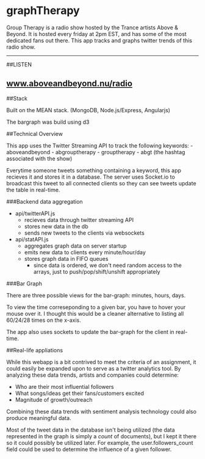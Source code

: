 graphTherapy
============

Group Therapy is a radio show hosted by the Trance artists Above & Beyond.  It is hosted every friday at 2pm EST,
and has some of the most dedicated fans out there.  This app tracks and graphs twitter trends of this radio show.

---
##LISTEN 

www.aboveandbeyond.nu/radio
---

##Stack

Built on the MEAN stack. (MongoDB, Node.js/Express, Angularjs)

The bargraph was build using d3 

##Technical Overview

This app uses the Twitter Streaming API to track the following keywords:
    - aboveandbeyond
    - abgrouptherapy
    - grouptherapy
    - abgt (the hashtag associated with the show)

Everytime someone tweets something containing a keyword, this app recieves it and stores it in a database.
The server uses Socket.io to broadcast this tweet to all connected clients so they can see tweets
update the table in real-time.

###Backend data aggregation

* api/twitterAPI.js
  * recieves data through twitter streaming API
  * stores new data in the db
  * sends new tweets to the clients via websockets
* api/statAPI.js
  * aggregates graph data on server startup
  * emits new data to clients every minute/hour/day
  * stores graph data in FIFO queues
    * since data is ordered, we don't need random access to the arrays,
    just to push/pop/shift/unshift appropriately

###Bar Graph

There are three possible views for the bar-graph: minutes, hours, days.

To view the time correseponding to a given bar, you have to hover your mouse over it.
I thought this would be a cleaner alternative to listing all 60/24/28 times on the x-axis.

The app also uses sockets to update the bar-graph for the client in real-time.

##Real-life appliations

While this webapp is a bit contrived to meet the criteria of an assignment, it could easily be expanded upon
to serve as a twitter analytics tool.  By analyzing these data trends, artists and companies could determine:

* Who are their most influential followers 
* What songs/ideas get their fans/customers excited
* Magnitude of growth/outreach

Combining these data trends with sentiment analysis technology could also produce meaningful data.

Most of the tweet data in the database isn't being utilized (the data represented in the graph
is simply a *count* of documents), but I kept it there so it could possibly be utilized later.  For example, the user.followers_count field
could be used to determine the influence of a given follower. 
        

